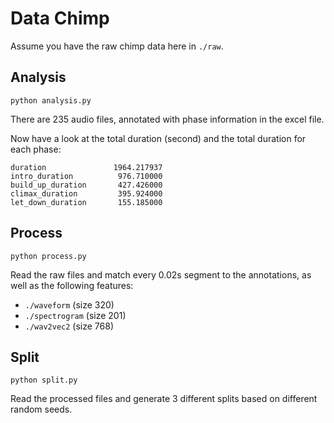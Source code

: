 # Data Chimp

Assume you have the raw chimp data here in `./raw`.

## Analysis

`python analysis.py`

There are 235 audio files, annotated with phase information in the excel file.

Now have a look at the total duration (second) and the total duration for each phase:

```
duration               1964.217937
intro_duration          976.710000
build_up_duration       427.426000
climax_duration         395.924000
let_down_duration       155.185000
```

## Process

`python process.py`

Read the raw files and match every 0.02s segment to the annotations, as well as the following features:

- `./waveform` (size 320)
- `./spectrogram` (size 201)
- `./wav2vec2` (size 768)

## Split

`python split.py`

Read the processed files and generate 3 different splits based on different random seeds.
